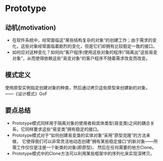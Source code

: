 # Prototype

## 动机(motivation)

+ 在软件系统中，经常面临这“某些结构复杂的对象”的创建工作；由于需求的变化，这些对象经常面临着剧烈的变化，但是它们却拥有比较稳定一致的接口。
+ 如何应对这种变化？如何向“客户程序(使用这些对象的程序)”隔离出“这些易变对象”，从而使得依赖这些”易变对象“的客户程序不随着需求改变而改变。

## 模式定义

使用原型实例指定创建对象的种类，然后通过拷贝这些原型来创建新的对象。
——《设计模式》GoF

## 要点总结

+ Prototype模式同样用于隔离对象的使用者和具体类型(易变类)之间的耦合关系，它同样要求这些“易变类”拥有稳定的接口。
+ Prototype模式对于“如何创建易变类的实体对象“采用”原型克隆“的方法来做，
它使得我们可以非常灵活地动态创建”拥有某些稳定接口“的新对象——所需工作仅仅是注册一个新类的对象(即原型)，
然后在任何需要的地方Clone。
+ Prototype模式中的Clone方法可以利用某些框架中的序列化来实现深拷贝。
